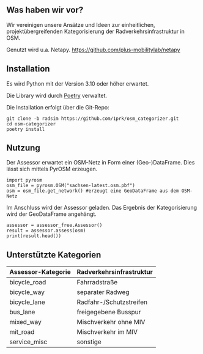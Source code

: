 ## Was haben wir vor?

Wir vereinigen unsere Ansätze und Ideen zur einheitlichen, projektübergreifenden Kategorisierung der Radverkehrsinfrastruktur in OSM.

Genutzt wird u.a. Netapy. https://github.com/plus-mobilitylab/netapy

## Installation

Es wird Python mit der Version 3.10 oder höher erwartet.

Die Library wird durch [Poetry](https://python-poetry.org/) verwaltet.

Die Installation erfolgt über die Git-Repo:

```
git clone -b radsim https://github.com/1prk/osm_categorizer.git
cd osm-categorizer
poetry install
```

## Nutzung

Der Assessor erwartet ein OSM-Netz in Form einer (Geo-)DataFrame.
Dies lässt sich mittels PyrOSM erzeugen.

```
import pyrosm
osm_file = pyrosm.OSM("sachsen-latest.osm.pbf")
osm = osm_file.get_network() #erzeugt eine GeoDataFrame aus dem OSM-Netz
```

Im Anschluss wird der Assessor geladen. Das Ergebnis der Kategorisierung wird der GeoDataFrame angehängt.

```
assessor = assessor_free.Assessor()
result = assessor.assess(osm)
print(result.head())
```

## Unterstützte Kategorien

| Assessor-Kategorie | Radverkehrsinfrastruktur |
|--------------------|-------------------------|
| bicycle_road       | Fahrradstraße           |
| bicycle_way        | separater Radweg        |
| bicycle_lane       | Radfahr-/Schutzstreifen |
| bus_lane           | freigegebene Busspur    |
| mixed_way          | Mischverkehr ohne MIV   |
| mit_road           | Mischverkehr im MIV     |
| service_misc       | sonstige                |
